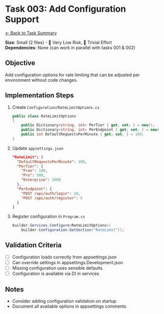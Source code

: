 # Task 003: Add Configuration Support

[← Back to Task Summary](./task-summary-example.md)

**Size**: Small (2 files) - 🎯 Very Low Risk, 💪 Trivial Effort  
**Dependencies**: None (can work in parallel with tasks 001 & 002)

## Objective

Add configuration options for rate limiting that can be adjusted per environment without code changes.

## Implementation Steps

1. Create `Configuration/RateLimitOptions.cs`
   ```csharp
   public class RateLimitOptions
   {
       public Dictionary<string, int> PerTier { get; set; } = new();
       public Dictionary<string, int> PerEndpoint { get; set; } = new();
       public int DefaultRequestsPerMinute { get; set; } = 100;
   }
   ```

2. Update `appsettings.json`
   ```json
   "RateLimit": {
     "DefaultRequestsPerMinute": 100,
     "PerTier": {
       "Free": 100,
       "Pro": 500,
       "Enterprise": 2000
     },
     "PerEndpoint": {
       "POST /api/auth/login": 10,
       "POST /api/auth/register": 5
     }
   }
   ```

3. Register configuration in `Program.cs`
   ```csharp
   builder.Services.Configure<RateLimitOptions>(
       builder.Configuration.GetSection("RateLimit"));
   ```

## Validation Criteria

- [ ] Configuration loads correctly from appsettings.json
- [ ] Can override settings in appsettings.Development.json
- [ ] Missing configuration uses sensible defaults
- [ ] Configuration is available via DI in services

## Notes

- Consider adding configuration validation on startup
- Document all available options in appsettings comments